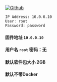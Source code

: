 [![Github](https://img.shields.io/badge/Release文件可在国内加速站下载-FC7C0D?logo=github&logoColor=fff&labelColor=000&style=for-the-badge)](https://wkdaily.cpolar.top/archives/1) 

```text
IP Address: 10.0.0.10
User: root
Password: password

```

#### 固件地址 `10.0.0.10`

#### 用户名 `root` 密码：无

#### 默认软件包大小 2GB 

#### 默认不带Docker

